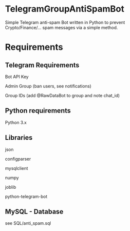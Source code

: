 # TelegramGroupAntiSpamBot
Simple Telegram anti-spam Bot written in Python to prevent Crypto/Finance/... spam messages via a simple method.

# Requirements
## Telegram Requirements
Bot API Key

Admin Group (ban users, see notifications)

Group IDs (add @RawDataBot to group and note chat_id)

## Python requirements
Python 3.x

## Libraries
json

configparser

mysqlclient

numpy

joblib

python-telegram-bot

## MySQL - Database
see SQL/anti_spam.sql
